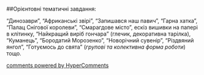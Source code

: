 <div id="hypercomments_widget" class="js-hypercomments-widget invisible"></div>

##Орієнтовні тематичні завдання:

“Динозаври”, “Африканські звірі”, “Запишався наш павич”, “Гарна хатка”, “Палац Снігової королеви”, “Смарагдове місто”, ескіз вишивки на папері в клітинку, “Найкращий виріб гончара” (глечик, декоративна тарілка), “Куманець”, “Бородатий Морозенко”, “Новорічний сувенір”, “Різдвяний янгол”, “Готуємось до свята” (*групові та колективна форма роботи*) тощо.


<div class="js-hypercomments-container">
    <a href="http://hypercomments.com" class="hc-link" title="comments widget">comments powered by HyperComments</a>
</div>
